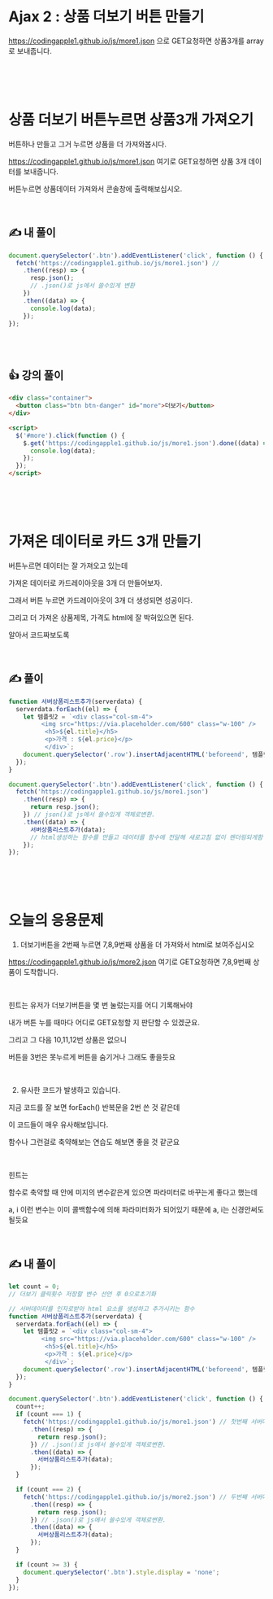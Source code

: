 # Ajax 2 : 상품 더보기 버튼 만들기

https://codingapple1.github.io/js/more1.json 으로 GET요청하면 상품3개를 array로 보내줍니다.

<br>
<br>
<br>

# 상품 더보기 버튼누르면 상품3개 가져오기

버튼하나 만들고 그거 누르면 상품을 더 가져와봅시다.

https://codingapple1.github.io/js/more1.json 여기로 GET요청하면 상품 3개 데이터를 보내줍니다.

버튼누르면 상품데이터 가져와서 콘솔창에 출력해보십시오.

<br>

## ✍️ 내 풀이

```js
document.querySelector('.btn').addEventListener('click', function () {
  fetch('https://codingapple1.github.io/js/more1.json') //
    .then((resp) => {
      resp.json();
      // .json()로 js에서 쓸수있게 변환
    })
    .then((data) => {
      console.log(data);
    });
});
```

<br>
<br>

## 👍 강의 풀이

```html
<div class="container">
  <button class="btn btn-danger" id="more">더보기</button>
</div>

<script>
  $('#more').click(function () {
    $.get('https://codingapple1.github.io/js/more1.json').done((data) => {
      console.log(data);
    });
  });
</script>
```

<br>
<br>
<br>

# 가져온 데이터로 카드 3개 만들기

버튼누르면 데이터는 잘 가져오고 있는데

가져온 데이터로 카드레이아웃을 3개 더 만들어보자.

그래서 버튼 누르면 카드레이아웃이 3개 더 생성되면 성공이다.

그리고 더 가져온 상품제목, 가격도 html에 잘 박혀있으면 된다.

알아서 코드짜보도록

<br>

## ✍️ 풀이

```js
function 서버상품리스트추가(serverdata) {
  serverdata.forEach((el) => {
    let 템플릿2 = `<div class="col-sm-4">
         <img src="https://via.placeholder.com/600" class="w-100" />
          <h5>${el.title}</h5>
          <p>가격 : ${el.price}</p>
          </div>`;
    document.querySelector('.row').insertAdjacentHTML('beforeend', 템플릿2);
  });
}

document.querySelector('.btn').addEventListener('click', function () {
  fetch('https://codingapple1.github.io/js/more1.json')
    .then((resp) => {
      return resp.json();
    }) // json()로 js에서 쓸수있게 객체로변환.
    .then((data) => {
      서버상품리스트추가(data);
      // html생성하는 함수를 만들고 데이터를 함수에 전달해 새로고침 없이 렌더링되게함
    });
});
```

<br>
<br>
<br>

# 오늘의 응용문제

1. 더보기버튼을 2번째 누르면 7,8,9번째 상품을 더 가져와서 html로 보여주십시오

https://codingapple1.github.io/js/more2.json 여기로 GET요청하면 7,8,9번째 상품이 도착합니다.

<br>

힌트는 유저가 더보기버튼을 몇 번 눌렀는지를 어디 기록해놔야

내가 버튼 누를 때마다 어디로 GET요청할 지 판단할 수 있겠군요.

그리고 그 다음 10,11,12번 상품은 없으니

버튼을 3번은 못누르게 버튼을 숨기거나 그래도 좋을듯요

<br>

2. 유사한 코드가 발생하고 있습니다.

지금 코드를 잘 보면 forEach() 반복문을 2번 쓴 것 같은데

이 코드들이 매우 유사해보입니다.

함수나 그런걸로 축약해보는 연습도 해보면 좋을 것 같군요

<br>

힌트는

함수로 축약할 때 안에 미지의 변수같은게 있으면 파라미터로 바꾸는게 좋다고 했는데

a, i 이런 변수는 이미 콜백함수에 의해 파라미터화가 되어있기 때문에 a, i는 신경안써도 될듯요

<br>

## ✍️ 내 풀이

```js
let count = 0;
// 더보기 클릭횟수 저장할 변수 선언 후 0으로초기화

// 서버데이터를 인자로받아 html 요소를 생성하고 추가시키는 함수
function 서버상품리스트추가(serverdata) {
  serverdata.forEach((el) => {
    let 템플릿2 = `<div class="col-sm-4">
         <img src="https://via.placeholder.com/600" class="w-100" />
          <h5>${el.title}</h5>
          <p>가격 : ${el.price}</p>
          </div>`;
    document.querySelector('.row').insertAdjacentHTML('beforeend', 템플릿2);
  });
}

document.querySelector('.btn').addEventListener('click', function () {
  count++;
  if (count === 1) {
    fetch('https://codingapple1.github.io/js/more1.json') // 첫번째 서버에서 데이터 가져오기
      .then((resp) => {
        return resp.json();
      }) // .json()로 js에서 쓸수있게 객체로변환.
      .then((data) => {
        서버상품리스트추가(data);
      });
  }

  if (count === 2) {
    fetch('https://codingapple1.github.io/js/more2.json') // 두번째 서버에서 데이터 가져오기
      .then((resp) => {
        return resp.json();
      }) // .json()로 js에서 쓸수있게 객체로변환.
      .then((data) => {
        서버상품리스트추가(data);
      });
  }

  if (count >= 3) {
    document.querySelector('.btn').style.display = 'none';
  }
});
```
